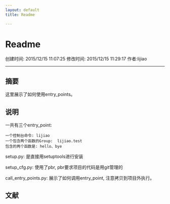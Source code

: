 ```yaml
---
layout: default
title: Readme

---
```


# Readme
创建时间: 2015/12/15 11:07:25  修改时间: 2015/12/15 11:29:17 作者:lijiao

----

## 摘要

这里展示了如何使用entry_points。

## 说明

一共有三个entry_point:

	一个控制台命令: lijiao
	一个包含两个函数的Group:  lijiao.test
	包含的两个函数是: hello、bye

setup.py: 是直接用setuptools进行安装

setup_cfg.py: 使用了pbr, pbr要求项目的代码是用git管理的

call_entry_points.py: 展示了如何调用entry_point, 注意拷贝到项目外执行。

## 文献
